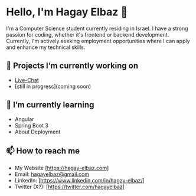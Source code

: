 # Hello, I'm Hagay Elbaz 👋

I'm a Computer Science student currently residing in Israel. I have a strong passion for coding, whether it's frontend or backend development. Currently, 
I'm actively seeking employment opportunities where I can apply and enhance my technical skills.

## 🔭 Projects I’m currently working on

- [Live-Chat](https://github.com/hagayelbaz/Live-Chat)
- [still in progress](coming soon)
  
## 🌱 I’m currently learning

- Angular
- Spring Boot 3
- About Deployment

## 📫 How to reach me

- My Website [https://hagay-elbaz.com]
- Email: hagayelbaz@gmail.com
- LinkedIn: [https://www.linkedin.com/in/hagay-elbaz/]
- Twitter (X?): [https://twitter.com/hagayelbaz]
